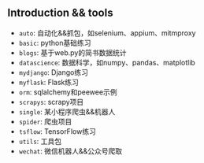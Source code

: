 ## Introduction  && tools
- `auto`: 自动化&&抓包，如selenium、appium、mitmproxy
- `basic`: python基础练习
- `blogs`: 基于web.py的简书数据统计
- `datascience`: 数据科学，如numpy、pandas、matplotlib
- `mydjango`: Django练习
- `myflask`: Flask练习
- `orm`: sqlalchemy和peewee示例
- `scrapys`: scrapy项目
- `single`: 某小程序爬虫&&机器人
- `spider`: 爬虫项目
- `tsflow`: TensorFlow练习
- `utils`: 工具包
- `wechat`: 微信机器人&&公众号爬取
